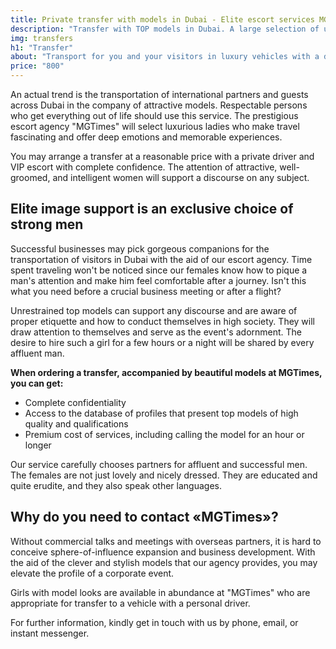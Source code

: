 ```yaml
---
title: Private transfer with models in Dubai - Elite escort services MGTimes
description: "Transfer with TOP models in Dubai. A large selection of unique offers: gymnasts, twins, Instagram models. Constantly updated catalog of escort models. Order escort services."
img: transfers
h1: "Transfer"
about: "Transport for you and your visitors in luxury vehicles with a dedicated driver in Dubai."
price: "800"
---
```


An actual trend is the transportation of international partners and guests across Dubai in the company of attractive models. Respectable persons who get everything out of life should use this service. The prestigious escort agency "MGTimes" will select luxurious ladies who make travel fascinating and offer deep emotions and memorable experiences.

You may arrange a transfer at a reasonable price with a private driver and VIP escort with complete confidence. The attention of attractive, well-groomed, and intelligent women will support a discourse on any subject.


## Elite image support is an exclusive choice of strong men

Successful businesses may pick gorgeous companions for the transportation of visitors in Dubai with the aid of our escort agency. Time spent traveling won't be noticed since our females know how to pique a man's attention and make him feel comfortable after a journey. Isn't this what you need before a crucial business meeting or after a flight?

Unrestrained top models can support any discourse and are aware of proper etiquette and how to conduct themselves in high society. They will draw attention to themselves and serve as the event's adornment. The desire to hire such a girl for a few hours or a night will be shared by every affluent man.


**When ordering a transfer, accompanied by beautiful models at MGTimes, you can get:**
- Complete confidentiality
- Access to the database of profiles that present top models of high quality and qualifications
- Premium cost of services, including calling the model for an hour or longer

Our service carefully chooses partners for affluent and successful men. The females are not just lovely and nicely dressed. They are educated and quite erudite, and they also speak other languages.


## Why do you need to contact «MGTimes»?

Without commercial talks and meetings with overseas partners, it is hard to conceive sphere-of-influence expansion and business development. With the aid of the clever and stylish models that our agency provides, you may elevate the profile of a corporate event.

Girls with model looks are available in abundance at "MGTimes" who are appropriate for transfer to a vehicle with a personal driver.

For further information, kindly get in touch with us by phone, email, or instant messenger.





